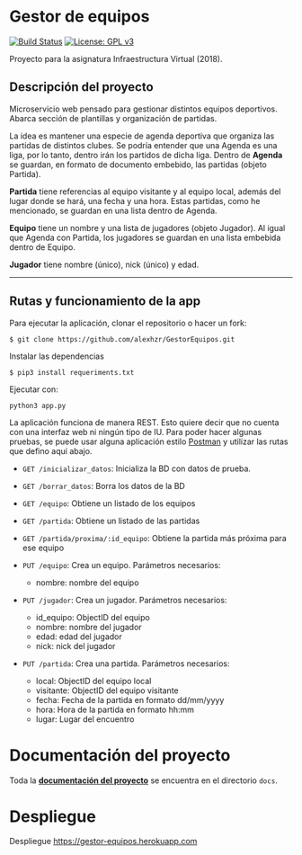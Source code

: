 
# Gestor de equipos
[![Build Status](https://travis-ci.org/alexhzr/GestorEquipos.svg?branch=master)](https://travis-ci.org/alexhzr/GestorEquipos) [![License: GPL v3](https://img.shields.io/badge/License-GPLv3-blue.svg)](https://www.gnu.org/licenses/gpl-3.0)

Proyecto para la asignatura Infraestructura Virtual (2018).

## Descripción del proyecto
Microservicio web pensado para gestionar distintos equipos deportivos. Abarca sección de plantillas y organización de partidas.

La idea es mantener una especie de agenda deportiva que organiza las partidas de distintos clubes. Se podría entender que una Agenda es una liga, por lo tanto, dentro irán los partidos de dicha liga. Dentro de **Agenda** se guardan, en formato de documento embebido, las partidas (objeto Partida).

**Partida** tiene referencias al equipo visitante y al equipo local, además del lugar donde se hará, una fecha y una hora. Estas partidas, como he mencionado, se guardan en una lista dentro de Agenda.

**Equipo** tiene un nombre y una lista de jugadores (objeto Jugador). Al igual que Agenda con Partida, los jugadores se guardan en una lista embebida dentro de Equipo.

**Jugador** tiene nombre (único), nick (único) y edad.

---

## Rutas y funcionamiento de la app
Para ejecutar la aplicación, clonar el repositorio o hacer un fork:

```$ git clone https://github.com/alexhzr/GestorEquipos.git```

Instalar las dependencias

```$ pip3 install requeriments.txt```


Ejecutar con:

```python3 app.py```

La aplicación funciona de manera REST. Esto quiere decir que no cuenta con una interfaz web ni ningún tipo de IU. Para poder hacer algunas pruebas, se puede usar alguna aplicación estilo [Postman](https://www.getpostman.com/) y utilizar las rutas que defino aquí abajo.

- `GET /inicializar_datos`: Inicializa la BD con datos de prueba.
- `GET /borrar_datos`: Borra los datos de la BD
- `GET /equipo`: Obtiene un listado de los equipos
- `GET /partida`: Obtiene un listado de las partidas
- `GET /partida/proxima/:id_equipo`: Obtiene la partida más próxima para ese equipo

- `PUT /equipo`: Crea un equipo. Parámetros necesarios:
  - nombre: nombre del equipo

- `PUT /jugador`: Crea un jugador. Parámetros necesarios:
  - id_equipo: ObjectID del equipo
  - nombre: nombre del jugador
  - edad: edad del jugador
  - nick: nick del jugador

- `PUT /partida`: Crea una partida. Parámetros necesarios:
  - local: ObjectID del equipo local
  - visitante: ObjectID del equipo visitante
  - fecha: Fecha de la partida en formato dd/mm/yyyy
  - hora: Hora de la partida en formato hh:mm
  - lugar: Lugar del encuentro


# Documentación del proyecto

Toda la **[documentación del proyecto](https://github.com/alexhzr/GestorEquipos/tree/master/docs)** se encuentra en el directorio ``docs``.

# Despliegue

Despliegue https://gestor-equipos.herokuapp.com
